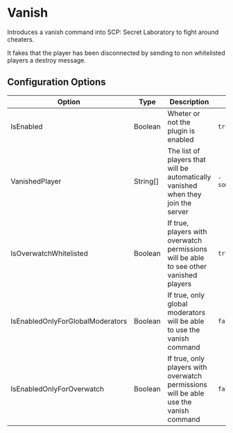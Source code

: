 # Vanish
Introduces a vanish command into SCP: Secret Laboratory to fight around cheaters.

It fakes that the player has been disconnected by sending to non whitelisted players a destroy message.

## Configuration Options

| Option                 | Type     | Description                                             | Default Value                                            |
|------------------------|----------|---------------------------------------------------------|----------------------------------------------------------|
| IsEnabled              | Boolean  | Wheter or not the plugin is enabled                     | `true`                                                   |
| VanishedPlayer         | String[] | The list of players that will be automatically vanished when they join the server | `- someone@northwood` |
| IsOverwatchWhitelisted           | Boolean  | If true, players with overwatch permissions will be able to see other vanished players | `true` |
| IsEnabledOnlyForGlobalModerators | Boolean  | If true, only global moderators will be able to use the vanish command | `false` |
| IsEnabledOnlyForOverwatch        | Boolean  | If true, only players with overwatch permissions will be able use the vanish command | `false` |
